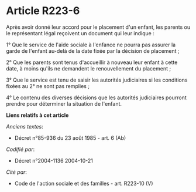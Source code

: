 # Article R223-6

Après avoir donné leur accord pour le placement d'un enfant, les parents ou le représentant légal reçoivent un document qui
leur indique :

1° Que le service de l'aide sociale à l'enfance ne pourra pas assurer la garde de l'enfant au-delà de la date fixée par la
décision de placement ;

2° Que les parents sont tenus d'accueillir à nouveau leur enfant à cette date, à moins qu'ils ne demandent le renouvellement
du placement ;

3° Que le service est tenu de saisir les autorités judiciaires si les conditions fixées au 2° ne sont pas remplies ;

4° Le contenu des diverses décisions que les autorités judiciaires pourront prendre pour déterminer la situation de l'enfant.

**Liens relatifs à cet article**

_Anciens textes_:

  - Décret n°85-936 du 23 août 1985 - art. 6 (Ab)

_Codifié par_:

  - Décret n°2004-1136 2004-10-21

_Cité par_:

  - Code de l'action sociale et des familles - art. R223-10 (V)
